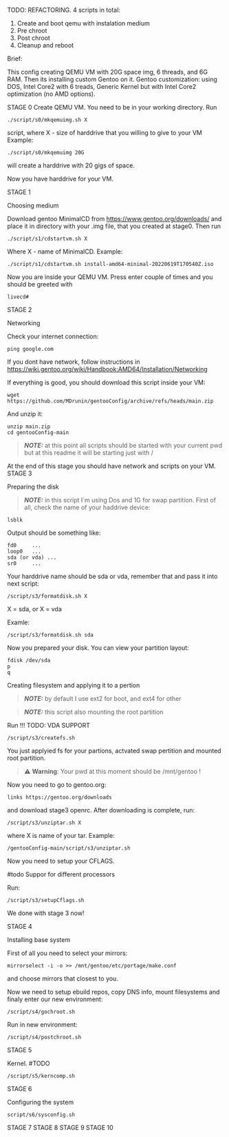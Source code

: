 TODO: REFACTORING. 4 scripts in total:

1. Create and boot qemu with instalation medium
2. Pre chroot
3. Post chroot
4. Cleanup and reboot


Brief:

This config creating QEMU VM with 20G space img, 6 threads, and 6G RAM.
Then its installing custom Gentoo on it.
Gentoo customization: using DOS, Intel Core2 with 6 treads, Generic Kernel
but with Intel Core2 optimization (no AMD options).

STAGE 0
Create QEMU VM.
You need to be in your working directory.
Run
```
./script/s0/mkqemuimg.sh X
```
script, where X - size of harddrive that you willing to give to your VM
Example:
```
./script/s0/mkqemuimg 20G
```
will create a harddrive with 20 gigs of space.

Now you have harddrive for your VM.

STAGE 1

Choosing medium

Download gentoo MinimalCD from https://www.gentoo.org/downloads/ and place it
in directory with your .img file, that you created at stage0.
Then run
```
./script/s1/cdstartvm.sh X
```
Where X - name of MinimalCD.
Example:
```
./script/s1/cdstartvm.sh install-amd64-minimal-20220619T170540Z.iso
```
Now you are inside your QEMU VM. Press enter couple of times and you
should be greeted with
```
livecd#
```

STAGE 2

Networking

Check your internet connection:
```
ping google.com
```
If you dont have network, follow instructions in 
https://wiki.gentoo.org/wiki/Handbook:AMD64/Installation/Networking

If everything is good, you should download this script inside your VM:
```
wget https://github.com/MDrunin/gentooConfig/archive/refs/heads/main.zip
```
And unzip it:

```
unzip main.zip
cd gentooConfig-main
```

> **_NOTE:_** at this point all scripts should be started with your current pwd
but at this readme it will be starting just with /

At the end of this stage you should have network and scripts on your VM.
STAGE 3

Preparing the disk

> **_NOTE:_** in this script I`m using Dos and 1G for swap partition.
First of all, check the name of your haddrive device:
```
lsblk
```
Output should be something like:
```
fd0		...
loop0	...
sda (or vda) ...
sr0		...
```
Your harddrive name should be sda or vda, remember that and pass it
into next script:
```
/script/s3/formatdisk.sh X
```
X = sda, or X = vda

Examle:
```
/script/s3/formatdisk.sh sda
```

Now you prepared your disk. You can view your partition layout:
```
fdisk /dev/sda
p
q
```

Creating filesystem and applying it to a pertion

> **_NOTE:_** by default I use ext2 for boot, and ext4 for other

> **_NOTE:_** this script also mounting the root partition

Run
!!! TODO: VDA SUPPORT
```
/script/s3/createfs.sh
```
You just applyied fs for your partions, actvated swap pertition
and mounted root partition.

> :warning: **Warning**: Your pwd at this moment should be /mnt/gentoo !

Now you need to go to gentoo.org:
```
links https://gentoo.org/downloads
```
and download stage3 openrc.
After downloading is complete, run:
```
/script/s3/unziptar.sh X
```
where X is name of your tar.
Example:
```
/gentooConfig-main/script/s3/unziptar.sh 
```

Now you need to setup your CFLAGS.

#todo Suppor for different processors

Run:
```
/script/s3/setupCflags.sh
```

We done with stage 3 now!

STAGE 4

Installing base system

First of all you need to select your mirrors:
```
mirrorselect -i -o >> /mnt/gentoo/etc/portage/make.conf
```
and choose mirrors that closest to you.

Now we need to setup ebuild repos, copy DNS info, mount filesystems and finaly
enter our new environment:
```
/script/s4/gochroot.sh
```

Run in new environment:
```
/script/s4/postchroot.sh
```

STAGE 5

Kernel.
#TODO 

```
/script/s5/kerncomp.sh
```

STAGE 6

Configuring the system

```
script/s6/sysconfig.sh
```


STAGE 7
STAGE 8
STAGE 9
STAGE 10




